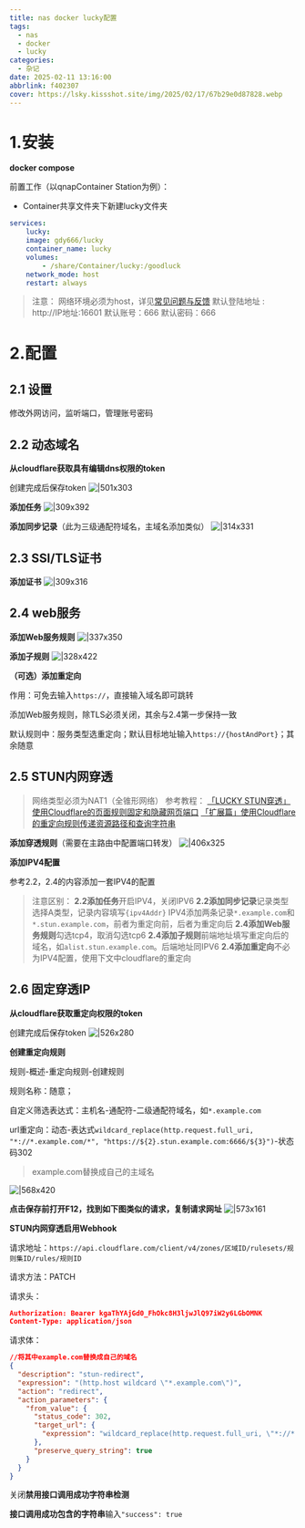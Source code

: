 ```yaml
---
title: nas docker lucky配置
tags:
  - nas
  - docker
  - lucky
categories:
  - 杂记
date: 2025-02-11 13:16:00
abbrlink: f402307
cover: https://lsky.kissshot.site/img/2025/02/17/67b29e0d87828.webp
---
```

# 1.安装

**docker compose**

前置工作（以qnapContainer Station为例）：

- Container共享文件夹下新建lucky文件夹


```yaml
services:
	lucky:
	image: gdy666/lucky
	container_name: lucky
	volumes:
		- /share/Container/lucky:/goodluck
	network_mode: host
	restart: always
```

>注意：
>网络环境必须为host，详见[常见问题与反馈](https://lucky666.cn/docs/problemset)
>默认登陆地址 : http://IP地址:16601
>默认账号：666
>默认密码：666

# 2.配置
## 2.1 设置

修改外网访问，监听端口，管理账号密码
## 2.2 动态域名

 **从cloudflare获取具有编辑dns权限的token** 

创建完成后保存token
![|501x303](https://lsky.kissshot.site/img/2025/02/14/67aea56f750b3.png)

**添加任务**
![|309x392](https://lsky.kissshot.site/img/2025/02/14/67aeb6f01fb32.png)

**添加同步记录**（此为三级通配符域名，主域名添加类似）
![|314x331](https://lsky.kissshot.site/img/2025/02/14/67aeb61abdf40.png)

## 2.3 SSl/TLS证书
**添加证书**
![|309x316](https://lsky.kissshot.site/img/2025/02/14/67aeb82d6e587.png)
## 2.4 web服务
**添加Web服务规则**
![|337x350](https://lsky.kissshot.site/img/2025/02/14/67aeba00115d3.png)

**添加子规则**
![|328x422](https://lsky.kissshot.site/img/2025/02/14/67aebb8c426c5.png)

**（可选）添加重定向**

作用：可免去输入`https://`，直接输入域名即可跳转

添加Web服务规则，除TLS必须关闭，其余与2.4第一步保持一致

默认规则中：服务类型选重定向；默认目标地址输入`https://{hostAndPort}`；其余随意
## 2.5 STUN内网穿透

>网络类型必须为NAT1（全锥形网络）
>参考教程：
>[「LUCKY STUN穿透」使用Cloudflare的页面规则固定和隐藏网页端口](https://www.bilibili.com/opus/953960881273700352)
>[「扩展篇」使用Cloudflare的重定向规则传递资源路径和查询字符串](https://www.bilibili.com/opus/971100369193009187)

**添加穿透规则**（需要在主路由中配置端口转发）
![|406x325](https://lsky.kissshot.site/img/2025/02/14/67aec444e8755.png)

**添加IPV4配置**

参考2.2，2.4的内容添加一套IPV4的配置

>注意区别：
>**2.2添加任务**开启IPV4，关闭IPV6
>**2.2添加同步记录**记录类型选择A类型，记录内容填写`{ipv4Addr}`
>IPV4添加两条记录`*.example.com`和`*.stun.example.com`，前者为重定向前，后者为重定向后
>**2.4添加Web服务规则**勾选tcp4，取消勾选tcp6
>**2.4添加子规则**前端地址填写重定向后的域名，如`alist.stun.example.com`。后端地址同IPV6
>**2.4添加重定向**不必为IPV4配置，使用下文中cloudflare的重定向

## 2.6 固定穿透IP
 
 **从cloudflare获取重定向权限的token** 

创建完成后保存token
![|526x280](https://lsky.kissshot.site/img/2025/02/14/67aecfbbf3de7.png)

**创建重定向规则**

规则-概述-重定向规则-创建规则

规则名称：随意；

自定义筛选表达式：主机名-通配符-二级通配符域名，如`*.example.com`

url重定向：动态-表达式`wildcard_replace(http.request.full_uri, "*://*.example.com/*", "https://${2}.stun.example.com:6666/${3}")`-状态码302

> example.com替换成自己的主域名

![|568x420](https://lsky.kissshot.site/img/2025/02/14/67aed1552a4bb.png)

**点击保存前打开F12，找到如下图类似的请求，复制请求网址**
![|573x161](https://lsky.kissshot.site/img/2025/02/14/67aed3e984731.png)



**STUN内网穿透启用Webhook**

请求地址：`https://api.cloudflare.com/client/v4/zones/区域ID/rulesets/规则集ID/rules/规则ID`

请求方法：PATCH

请求头： 
```json
Authorization: Bearer kgaThYAjGd0_FhOkc8H3ljwJlQ97iW2y6LGbOMNK
Content-Type: application/json
```
请求体：
```json
//将其中example.com替换成自己的域名
{
  "description": "stun-redirect",
  "expression": "(http.host wildcard \"*.example.com\")",
  "action": "redirect",
  "action_parameters": {
    "from_value": {
      "status_code": 302,
      "target_url": {
        "expression": "wildcard_replace(http.request.full_uri, \"*://*.example.com/*\", \"https://${2}.stun.example.com:#{port}/${3}\")"
      },
      "preserve_query_string": true
    }
  }
}
```

关闭**禁用接口调用成功字符串检测**

**接口调用成功包含的字符串**输入`"success": true`

